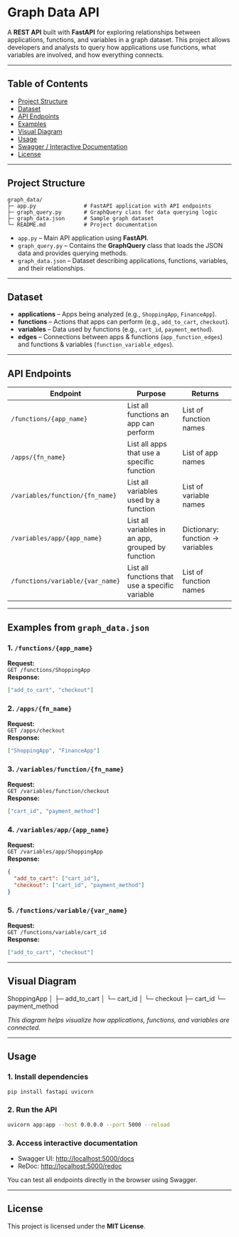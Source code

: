 # Graph Data API

A **REST API** built with **FastAPI** for exploring relationships between applications, functions, and variables in a graph dataset. This project allows developers and analysts to query how applications use functions, what variables are involved, and how everything connects.

---

## Table of Contents

- [Project Structure](#project-structure)
- [Dataset](#dataset)
- [API Endpoints](#api-endpoints)
- [Examples](#examples-from-graph_datajson)
- [Visual Diagram](#visual-diagram)
- [Usage](#usage)
- [Swagger / Interactive Documentation](#swagger--interactive-documentation)
- [License](#license)

---

## Project Structure

```
graph_data/
├─ app.py               # FastAPI application with API endpoints
├─ graph_query.py       # GraphQuery class for data querying logic
├─ graph_data.json      # Sample graph dataset
└─ README.md            # Project documentation
```

- `app.py` – Main API application using **FastAPI**.  
- `graph_query.py` – Contains the **GraphQuery** class that loads the JSON data and provides querying methods.  
- `graph_data.json` – Dataset describing applications, functions, variables, and their relationships.  

---

## Dataset

- **applications** – Apps being analyzed (e.g., `ShoppingApp`, `FinanceApp`).  
- **functions** – Actions that apps can perform (e.g., `add_to_cart`, `checkout`).  
- **variables** – Data used by functions (e.g., `cart_id`, `payment_method`).  
- **edges** – Connections between apps & functions (`app_function_edges`) and functions & variables (`function_variable_edges`).  

---

## API Endpoints

| Endpoint | Purpose | Returns |
|----------|---------|---------|
| `/functions/{app_name}` | List all functions an app can perform | List of function names |
| `/apps/{fn_name}` | List all apps that use a specific function | List of app names |
| `/variables/function/{fn_name}` | List all variables used by a function | List of variable names |
| `/variables/app/{app_name}` | List all variables in an app, grouped by function | Dictionary: function → variables |
| `/functions/variable/{var_name}` | List all functions that use a specific variable | List of function names |

---

## Examples from `graph_data.json`

### 1. `/functions/{app_name}`
**Request:**  
`GET /functions/ShoppingApp`  
**Response:**
```json
["add_to_cart", "checkout"]
```

### 2. `/apps/{fn_name}`
**Request:**  
`GET /apps/checkout`  
**Response:**
```json
["ShoppingApp", "FinanceApp"]
```

### 3. `/variables/function/{fn_name}`
**Request:**  
`GET /variables/function/checkout`  
**Response:**
```json
["cart_id", "payment_method"]
```

### 4. `/variables/app/{app_name}`
**Request:**  
`GET /variables/app/ShoppingApp`  
**Response:**
```json
{
  "add_to_cart": ["cart_id"],
  "checkout": ["cart_id", "payment_method"]
}
```

### 5. `/functions/variable/{var_name}`
**Request:**  
`GET /functions/variable/cart_id`  
**Response:**
```json
["add_to_cart", "checkout"]
```

---

## Visual Diagram

ShoppingApp
│
├─ add_to_cart
│   └─ cart_id
│
└─ checkout
    ├─ cart_id
    └─ payment_method

*This diagram helps visualize how applications, functions, and variables are connected.*

---

## Usage

### 1. Install dependencies
```bash
pip install fastapi uvicorn
```

### 2. Run the API
```bash
uvicorn app:app --host 0.0.0.0 --port 5000 --reload
```

### 3. Access interactive documentation
- Swagger UI: [http://localhost:5000/docs](http://localhost:5000/docs)  
- ReDoc: [http://localhost:5000/redoc](http://localhost:5000/redoc)  

You can test all endpoints directly in the browser using Swagger.

---

## License

This project is licensed under the **MIT License**.

